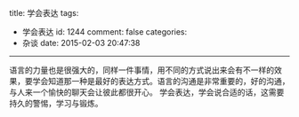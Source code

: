 title: 学会表达
tags:
  - 学会表达
id: 1244
comment: false
categories:
  - 杂谈
date: 2015-02-03 20:47:38
---

语言的力量也是很强大的，同样一件事情，用不同的方式说出来会有不一样的效果，要学会知道那一种是最好的表达方式。语言的沟通是非常重要的，好的沟通，与人来一个愉快的聊天会让彼此都很开心。
    学会表达，学会说合适的话，这需要持久的警惕，学习与锻炼。